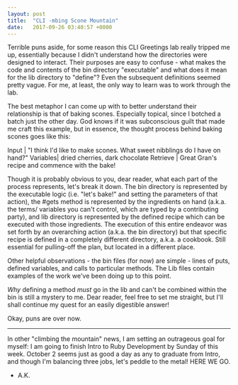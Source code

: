 ```yaml
---
layout: post
title:  "CLI -mbing Scone Mountain"
date:   2017-09-26 03:40:57 +0000
---
```



Terrible puns aside, for some reason this CLI Greetings lab really tripped me up, essentially because I didn't understand how the directories were designed to interact. Their purposes are easy to confuse - what makes the code and contents of the bin directory "executable" and what does it mean for the lib directory to "define"? Even the subsequent definitions seemed pretty vague. For me, at least, the only way to learn was to work through the lab. 

The best metaphor I can come up with to better understand their relationship is that of baking scones. Especially topical, since I botched a batch just the other day. God knows if it was subconscious guilt that made me craft this example, but in essence, the thought process behind baking scones goes like this:

Input |         "I think I'd like to make scones. What sweet nibblings do I have on hand?" 
Variables|     dried cherries, dark chocolate
Retrieve |     Great Gran's recipe and commence with the bake!  

Though it is probably obvious to you, dear reader, what each part of the process represents, let's break it down. The bin directory is represented by the executable logic (i.e. "let's bake!" and setting the parameters of that action), the #gets method is represented by the ingredients on hand  (a.k.a. the terms/ variables you can't control, which are typed by a contributing party), and lib directory is represented by the defined recipe which can be executed with those ingredients. The execution of this entire endeavor was set forth by an overarching action (a.k.a. the bin directory) but that specific recipe is defined in a completely different directory, a.k.a. a cookbook. Still essential for pulling-off the plan, but located in a different place. 

Other helpful observations - the bin files (for now) are simple - lines of puts, defined variables, and calls to particular methods. The Lib files contain examples of the work we've been doing up to this point. 

*Why* defining a method *must* go in the lib and can't be combined within the bin is still a mystery to me. Dear reader, feel free to set me straight, but I'll shall continue my quest for an easily digestible answer! 

Okay, puns are over now. 
_________________

In other "climbing the mountain" news, I am setting an outrageous goal for myself: I am going to finish Intro to Ruby Development by Sunday of this week. October 2 seems just as good a day as any to graduate from Intro, and though I'm balancing three jobs, let's peddle to the metal! HERE WE GO.

- A.K. 
